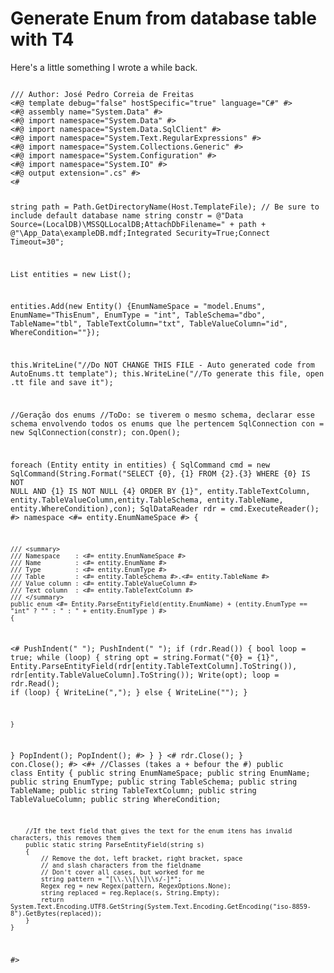 <h1>Generate Enum from database table with T4</h1>

Here's a little something I wrote a while back.

<code>
/// Author: José Pedro Correia de Freitas
<#@ template debug="false" hostSpecific="true" language="C#" #>
<#@ assembly name="System.Data" #>
<#@ import namespace="System.Data" #>
<#@ import namespace="System.Data.SqlClient" #>
<#@ import namespace="System.Text.RegularExpressions" #>
<#@ import namespace="System.Collections.Generic" #>
<#@ import namespace="System.Configuration" #>
<#@ import namespace="System.IO" #>
<#@ output extension=".cs" #>
<#

string path = Path.GetDirectoryName(Host.TemplateFile);
// Be sure to include default database name
string constr = @"Data Source=(LocalDB)\MSSQLLocalDB;AttachDbFilename=" + path + @"\App_Data\exampleDB.mdf;Integrated Security=True;Connect Timeout=30";

List<Entity> entities = new List<Entity>();

entities.Add(new Entity() {EnumNameSpace = "model.Enums",
								EnumName="ThisEnum",
								EnumType = "int",
								TableSchema="dbo", 
								TableName="tbl", 
								TableTextColumn="txt", 
								TableValueColumn="id",
								WhereCondition=""});

this.WriteLine("//Do NOT CHANGE THIS FILE - Auto generated code from AutoEnums.tt template");
this.WriteLine("//To generate this file, open .tt file and save it");

//Geração dos enums
//ToDo: se tiverem o mesmo schema, declarar esse schema envolvendo todos os enums que lhe pertencem
SqlConnection con = new SqlConnection(constr);
con.Open();

foreach (Entity entity in entities)
{
	SqlCommand cmd = new SqlCommand(String.Format("SELECT {0}, {1} FROM {2}.{3} WHERE {0} IS NOT NULL AND {1} IS NOT NULL {4} ORDER BY {1}", entity.TableTextColumn, entity.TableValueColumn,entity.TableSchema, entity.TableName, entity.WhereCondition),con);
	SqlDataReader rdr = cmd.ExecuteReader();
#>
namespace <#= entity.EnumNameSpace #> {

	/// <summary>
	/// Namespace    : <#= entity.EnumNameSpace #>
	/// Name         : <#= entity.EnumName #>
	/// Type         : <#= entity.EnumType #>
	/// Table        : <#= entity.TableSchema #>.<#= entity.TableName #>
	/// Value column : <#= entity.TableValueColumn #>
	/// Text column  : <#= entity.TableTextColumn #>
    /// </summary>
	public enum <#= Entity.ParseEntityField(entity.EnumName) + (entity.EnumType == "int" ? "" : " : " + entity.EnumType ) #> 
	{
<#
PushIndent("	");
PushIndent("	");
if (rdr.Read())
{
	bool loop = true;
	while (loop)
	{
		string opt = string.Format("{0} = {1}", Entity.ParseEntityField(rdr[entity.TableTextColumn].ToString()), rdr[entity.TableValueColumn].ToString());
		Write(opt);
		loop = rdr.Read();
		if (loop)
		{
			WriteLine(",");
		}
		else
		{
			WriteLine("");
		}
	
	}
}
PopIndent();
PopIndent();
#>
	}
}
<#
	rdr.Close();
}
con.Close();
#>
<#+ 
//Classes (takes a + befour the #)
	public class Entity
    {
        public string EnumNameSpace;
        public string EnumName;
		public string EnumType;
        public string TableSchema;
        public string TableName;
        public string TableTextColumn;
        public string TableValueColumn;
	    public string WhereCondition;

	    //If the text field that gives the text for the enum itens has invalid characters, this removes them
        public static string ParseEntityField(string s)
        {
            // Remove the dot, left bracket, right bracket, space
            // and slash characters from the fieldname
			// Don't cover all cases, but worked for me
            string pattern = "[\\.\\[\\]\\s/-]*";
            Regex reg = new Regex(pattern, RegexOptions.None);
		    string replaced = reg.Replace(s, String.Empty);
            return System.Text.Encoding.UTF8.GetString(System.Text.Encoding.GetEncoding("iso-8859-8").GetBytes(replaced));
        }
    }
#>
</code>